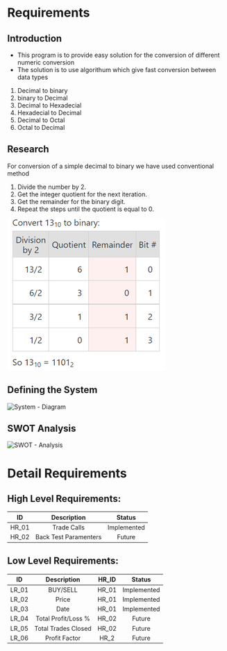 # Requirements

## Introduction
* This program is to provide easy solution for the conversion of different numeric conversion 
* The solution is to use algorithum which give fast conversion between data types
 1. Decimal to binary
 2. binary to Decimal
 3. Decimal to Hexadecial
 4. Hexadecial to Decimal
 5. Decimal to Octal
 6. Octal to Decimal

## Research
 For conversion of a simple decimal to binary we have used conventional method 
  
 1. Divide the number by 2.
 2. Get the integer quotient for the next iteration.
 3. Get the remainder for the binary digit.
 4. Repeat the steps until the quotient is equal to 0.


![](https://github.com/rohantehalyani/302587-Mini-Project/blob/main/1_Requirements/example.PNG)
## Defining the System
![System - Diagram](https://github.com/abhaysahu10/302569/blob/e8e389c65d29d18ed087f16e59217e883083c298/1_Requirements/UML%20diagram.png)

## SWOT Analysis
![SWOT - Analysis](https://github.com/abhaysahu10/302569/blob/e8e389c65d29d18ed087f16e59217e883083c298/1_Requirements/SWOT.png)

# Detail Requirements
## High Level Requirements:

| ID | Description | Status |
|:---:|:---:|:---:|
|HR_01|Trade Calls|Implemented|
|HR_02|Back Test Paramenters|Future|

## Low Level Requirements:
| ID | Description | HR_ID | Status |
|:---:|:---:|:---:|:---:|
|LR_01|BUY/SELL|HR_01|Implemented|
|LR_02|Price|HR_01|Implemented|
|LR_03|Date|HR_01|Implemented|
|LR_04|Total Profit/Loss %|HR_02|Future|
|LR_05|Total Trades Closed|HR_02|Future|
|LR_06|Profit Factor|HR_2|Future|
